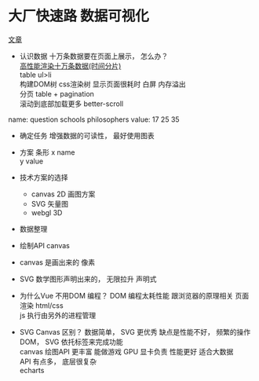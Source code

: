 # 大厂快速路 数据可视化
[文章](https://sourl.co/jgBkbc)
- 认识数据
    十万条数据要在页面上展示， 怎么办？  
    [高性能渲染十万条数据(时间分片)](https://juejin.cn/post/6844903938894872589)    
    table ul>li   
    构建DOM树 css渲染树 显示页面很耗时  白屏 内存溢出  
    分页 table + pagination  
    滚动到底部加载更多 better-scroll  

name: question schools philosophers
value: 17        25         35
- 确定任务 
    增强数据的可读性， 最好使用图表
- 方案 条形
    x name  
    y value  
- 技术方案的选择 
    - canvas 2D 画图方案  
    - SVG 矢量图 
    - webgl 3D

- 数据整理
- 绘制API canvas 
- canvas 是画出来的 像素
- SVG 数学图形声明出来的， 无限拉升
    声明式   

- 为什么Vue 不用DOM 编程？
    DOM 编程太耗性能  跟浏览器的原理相关  页面渲染 html/css   
    js 执行由另外的进程管理  

- SVG Canvas 区别？
    数据简单， SVG 更优秀  缺点是性能不好， 频繁的操作DOM， SVG 依托标签来完成功能  
    canvas 绘图API 更丰富 能做游戏 GPU 显卡负责 性能更好 适合大数据  
    API 有点多， 底层很复杂    
    echarts  

